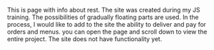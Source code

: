 This is page with info about rest.
The site was created during my JS training. The possibilities of gradually floating parts are used.
In the process, I would like to add to the site the ability to deliver and pay for orders and menus.
you can open the page and scroll down to view the entire project.
The site does not have functionality yet.
